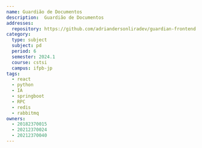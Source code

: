 ```yaml
---
name: Guardião de Documentos
description:  Guardião de Documentos
addresses:
  repository: https://github.com/adriandersonliradev/guardian-frontend
category:
  type: subject
  subject: pd
  period: 6
  semester: 2024.1
  course: cstsi
  campus: ifpb-jp
tags:
  - react
  - python
  - IA
  - springboot
  - RPC
  - redis
  - rabbitmq
owners:
  - 20182370015
  - 20212370024
  - 20212370040
---
```

